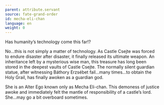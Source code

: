 ```yaml
---
parent: attribute.servant
source: fate-grand-order
id: mecha-eli-chan
language: en
weight: 0
---
```


Has humanity’s technology come this far!?

No…this is not simply a matter of technology.
As Castle Csejte was forced to endure disaster after disaster, it finally released its ultimate weapon.
An inheritance left by a mysterious wise man, this treasure has long been stored in the deepest vaults of Castle Csejte.
The normally silent guardian statue, after witnessing Báthory Erzsébet fail…many times…to obtain the Holy Grail, has finally awoken as a guardian god.

She is an Alter Ego known only as Mecha Eli-chan.
This demoness of justice awoke and immediately felt the mantle of responsibility of a castle’s lord. She…may go a bit overboard sometimes.

